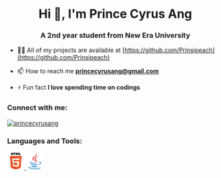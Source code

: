 <h1 align="center">Hi 👋, I'm Prince Cyrus Ang</h1>
<h3 align="center">A 2nd year student from New Era University</h3>

- 👨‍💻 All of my projects are available at [https://github.com/Prinsipeach](https://github.com/Prinsipeach)

- 📫 How to reach me **princecyrusang@gmail.com**

- ⚡ Fun fact **I love spending time on codings**

<h3 align="left">Connect with me:</h3>
<p align="left">
<a href="https://fb.com/princecyrusang" target="blank"><img align="center" src="https://raw.githubusercontent.com/rahuldkjain/github-profile-readme-generator/master/src/images/icons/Social/facebook.svg" alt="princecyrusang" height="30" width="40" /></a>
</p>

<h3 align="left">Languages and Tools:</h3>
<p align="left"> <a href="https://www.w3.org/html/" target="_blank" rel="noreferrer"> <img src="https://raw.githubusercontent.com/devicons/devicon/master/icons/html5/html5-original-wordmark.svg" alt="html5" width="40" height="40"/> </a> <a href="https://www.java.com" target="_blank" rel="noreferrer"> <img src="https://raw.githubusercontent.com/devicons/devicon/master/icons/java/java-original.svg" alt="java" width="40" height="40"/> </a> </p>

